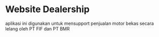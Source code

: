 # Website Dealership
aplikasi ini digunakan untuk mensupport penjualan motor bekas secara lelang oleh PT FIF dan PT BMR
